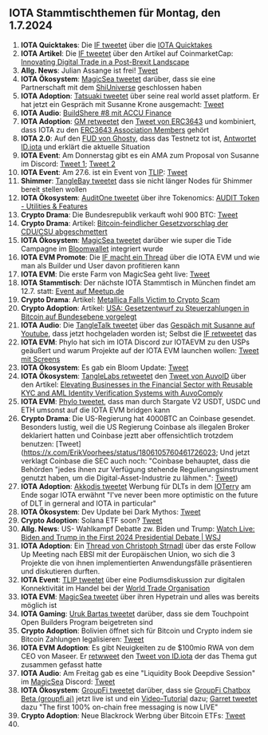 ## IOTA Stammtischthemen für Montag, den 1.7.2024

1. **IOTA Quicktakes**: Die [IF tweetet]() über die [IOTA Quicktakes]()
2. **IOTA Artikel**: Die [IF tweetet](https://x.com/iota/status/1805299857835315400) über den Artikel auf CoinmarketCap: [Innovating Digital Trade in a Post-Brexit Landscape](https://coinmarketcap.com/community/articles/66742b40f0ae6e347ada3425/)
3. **Allg. News**: Julian Assange ist frei! [Tweet](https://x.com/BitcoinMagazine/status/1805379948409954692)
4. **IOTA Ökosystem**: [MagicSea tweetet](https://x.com/MagicSeaDEX/status/1805481046504579088) darüber, dass sie eine Partnerschaft mit dem [ShiUniverse](https://x.com/Shiuniverse) geschlossen haben
5. **IOTA Adoption**: [Tatsuaki tweetet](https://x.com/Zetagammaphi/status/1805444174231069013) über seine real world asset platform. Er hat jetzt ein Gespräch mit Susanne Krone ausgemacht: [Tweet](https://x.com/Zetagammaphi/status/1805466520891293703)
6. **IOTA Audio**: [BuildShere #8 mit ACCU Finance](https://x.com/iota/status/1805254556491694278)
7. **IOTA Adoption**: [GM retweetet](https://x.com/GM__INV/status/1805314504688873787) den [Tweet von ERC3643](https://x.com/ERC3643Org/status/1801188108039286805) und kombiniert, dass IOTA zu den [ERC3643 Association Members](https://www.erc3643.org/members) gehört
8. **IOTA 2.0**: Auf den [FUD von Ghosty](https://x.com/Ghostie0815/status/1805241300511322235), dass das Testnetz tot ist, [Antwortet ID.iota](https://x.com/id_iota/status/1805273063279272406) und erklärt die aktuelle Situation
9. **IOTA Event**: Am Donnerstag gibt es ein AMA zum Proposal von Susanne im Discord: [Tweet 1](https://x.com/iota/status/1805235596035551514); [Tweet 2](https://x.com/iota/status/1805235596035551514)
10. **IOTA Event**: Am 27.6. ist ein Event von [TLIP](https://x.com/TLIP_io): [Tweet](https://x.com/TLIP_io/status/1805508384608702874)
11. **Shimmer**: [TangleBay tweetet](https://x.com/tanglebay/status/1805527109021970713) dass sie nicht länger Nodes für Shimmer bereit stellen wollen
12. **IOTA Ökosystem**: [AuditOne tweetet](https://x.com/auditone_dao/status/1805522632978096163) über ihre Tokenomics: [AUDIT Token - Utilities & Features](https://www.auditone.io/blog-posts/audit-token-utilities-features)
13. **Crypto Drama**: Die Bundesrepublik verkauft wohl 900 BTC: [Tweet](https://x.com/FurkanCCTV/status/1805546629560238383)
14. **Crypto Drama**: Artikel: [Bitcoin-feindlicher Gesetzvorschlag der CDU/CSU abgeschmettert](https://www.blocktrainer.de/blog/freiheits-und-bitcoin-feindlicher-gesetzvorschlag-der-cdu/csu)
15. **IOTA Ökosystem**: [MagicSea tweetet](https://x.com/MagicSeaDEX/status/1805586751916012004) darüber wie super die Tide Campagne im [Bloomwallet](https://x.com/bloomwalletio) integriert wurde
16. **IOTA EVM Promote**: Die [IF macht ein Thread](https://x.com/iota/status/1805586746312142918) über die IOTA EVM und wie man als Builder und User davon profitieren kann
17. **IOTA EVM**: Die erste Farm von MagicSea geht live: [Tweet](https://x.com/MagicSeaDEX/status/1805843437792772495)
18. **IOTA Stammtisch**: Der nächste IOTA Stammtisch in München findet am 12.7. statt: [Event auf Meetup.de](https://www.meetup.com/iota-muc/events/301660915/?utm_medium=referral&utm_campaign=share-btn_savedevents_share_modal&utm_source=link)
19. **Crypto Drama**: Artikel: [Metallica Falls Victim to Crypto Scam](https://u.today/metallica-falls-victim-to-crypto-scam)
20. **Crypto Adoption**: Artikel: [USA: Gesetzentwurf zu Steuerzahlungen in Bitcoin auf Bundesebene vorgelegt](https://www.blocktrainer.de/blog/usa-gesetzentwurf-zu-steuerzahlungen-in-bitcoin-vorgelegt)
21. **IOTA Audio**: Die [TangleTalk tweetet](https://x.com/tangle_talk/status/1805874935111254132) über das [Gespäch mit Susanne auf Youtube](https://www.youtube.com/watch?v=towXlkVDWP4), dass jetzt hochgeladen worden ist; Selbst die [IF retweetet](https://x.com/iota/status/1805885413250204093) das
22. **IOTA EVM**: Phylo hat sich im IOTA Discord zur IOTAEVM zu den USPs geäußert und warum Projekte auf der IOTA EVM launchen wollen: [Tweet mit Screens](https://x.com/Vrom14286662/status/1805885863013781612)
23. **IOTA Ökosystem**: Es gab ein Bloom Update: [Tweet](https://x.com/bloomwalletio/status/1805989136324804755)
24. **IOTA Ökosystem**: [TangleLabs retweetet](https://x.com/Tangle_Labs/status/1806270644629164320) den [Tweet von AuvoID](https://x.com/AuvoDigital/status/1806270057292407136) über den Artikel: [Elevating Businesses in the Financial Sector with Reusable KYC and AML Identity Verification Systems with AuvoComply](https://www.linkedin.com/pulse/elevating-businesses-financial-sector-reusable-kyc-aml-identity-lduqe/?trackingId=FNIzbWRSjqTLorIuo4VB3Q%3D%3D)
25. **IOTA EVM**: [Phylo tweetet](https://x.com/PhyloIota/status/1805957804718727582), dass man durch Stargate V2 USDT, USDC und ETH umsonst auf die IOTA EVM bridgen kann
26. **Crypto Drama**: Die US-Regierung hat 4000BTC an Coinbase gesendet. Besonders lustig, weil die US Regierung Coinbase als illegalen Broker deklariert hatten und Coinbase jeztt aber offensichtlich trotzdem benutzen: [Tweet](https://x.com/ErikVoorhees/status/1806105760461726023; Und jetzt verklagt Coinbase die SEC auch noch: "Coinbase behauptet, dass die Behörden "jedes ihnen zur Verfügung stehende Regulierungsinstrument genutzt haben, um die Digital-Asset-Industrie zu lähmen.": [Tweet](https://x.com/hoss_crypto/status/1806324936618774671))
27. **IOTA Adoption**: [Akkodis tweetet](https://x.com/akkodis_global/status/1806063933758865738) Werbung für DLTs in dem [IOTerry](https://x.com/io_terry) am Ende sogar IOTA erwähnt "I've never been more optimistic on the future of DLT in gerneral and IOTA in particular"
28. **IOTA Ökosystem**: Dev Update bei Dark Mythos: [Tweet](https://x.com/DarkMythosIOTA/status/1806232040234188884)
29. **Crypto Adoption**: Solana ETF soon? [Tweet](https://x.com/TheCryptoLark/status/1806329731777753303)
30. **Allg. News**: US- Wahlkampf Debatte zw. Biden und Trump: [Watch Live: Biden and Trump in the First 2024 Presidential Debate | WSJ](https://www.youtube.com/watch?v=qqG96G8YdcE)
31. **IOTA Adoption**: Ein [Thread von Christoph Strnadl](https://x.com/archimate/status/1806394668852097345) über das erste Follow Up Meeting nach EBSI mit der Europäischen Union, wo sich die 3 Projekte die von ihnen implementierten Anwendungsfälle präsentieren und diskutieren durften.
32. **IOTA Event**: [TLIP tweetet](https://x.com/TLIP_io/status/1806343427358884291) über eine Podiumsdiskussion zur digitalen Konnektivität im Handel bei der [World Trade Organisation](https://x.com/wto)
33. **IOTA EVM**: [MagicSea tweetet](https://x.com/MagicSeaDEX/status/1806210664421040130) über ihren Hypetrain und alles was bereits möglich ist
34. **IOTA Gaming**: [Uruk Bartas tweetet](https://x.com/UrukBartas/status/1806340112243998728) darüber, dass sie dem Touchpoint Open Builders Program beigetreten sind
35. **Crypto Adoption**: Bolivien öffnet sich für Bitcoin und Crypto indem sie Bitcoin Zahlungen legalisieren: [Tweet](https://x.com/BTC_Archive/status/1806441508951806070)
36. **IOTA EVM Adoption**: Es gibt Neuigkeiten zu de $100mio RWA von dem CEO von Maseer. Er [retwweet](https://x.com/AllgoodFuturist/status/1806343013917966498) den [Tweet von ID.iota](https://x.com/id_iota/status/1804472270544396455) der das Thema gut zusammen gefasst hatte
37. **IOTA Audio**: Am Freitag  gab es eine "Liquidity Book Deepdive Session" im [MagicSea](https://x.com/MagicSeaDEX) Discord: [Tweet](https://x.com/MagicSeaDEX/status/1805247065326293173)
38. **IOTA Ökosystem**: [GroupFi tweetet](https://x.com/groupfi_ai/status/1806601748045348895) darüber, dass sie [GroupFi Chatbox Beta (groupfi.ai)](https://groupfi.ai/) jetzt live ist und ein [Video-Tutorial](https://youtu.be/lUGG7UQBUBg?feature=shared) dazu; [Garret tweetet](https://x.com/GarrettBullish/status/1806604749904744591) dazu "The first 100% on-chain free messaging is now LIVE"
39. **Crypto Adoption**: Neue Blackrock Werbng über Bitcoin ETFs: [Tweet](https://x.com/CollinBrownXRP/status/1806638170437812268)
40. 
 
